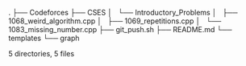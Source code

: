 .
├── Codeforces
├── CSES
│   └── Introductory_Problems
│       ├── 1068_weird_algorithm.cpp
│       ├── 1069_repetitions.cpp
│       └── 1083_missing_number.cpp
├── git_push.sh
├── README.md
└── templates
    └── graph

5 directories, 5 files
